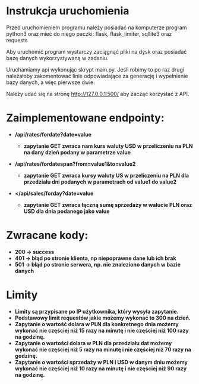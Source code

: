 # Instrukcja uruchomienia
Przed uruchomieniem programu należy posiadać na komputerze program python3 oraz mieć do niego paczki:
flask, flask_limiter, sqllite3 oraz requests 

Aby uruchomić program wystarczy zaciągnąć pliki na dysk oraz posiadać bazę danych wykorzystywaną
w zadaniu.

Uruchamiamy api wykonując skrypt main.py. Jeśli robimy to po raz drugi należałoby zakomentować linie
odpowiadające za generację i wypełnienie bazy danych, a więc pierwsze dwie. 

Należy udać się na stronę http://127.0.0.1:500/ aby zacząć korzystać z API.
 
 
# Zaimplementowane endpointy:
* <b>/api/rates/fordate?date=value<b>
    * zapytanie GET zwraca nam kurs waluty USD w przeliczeniu na PLN na dany dzień podany w parametrze value

* <b>/api/rates/fordatespan?from=value1&to=value2</b>
  * zapytanie GET zwraca kursy waluty US w przeliczeniu na PLN dla przedziału dni podanych w parametrach 
    od value1 do value2

* <b></api/sales/forday?date=value</b>
    * zapytanie GET zwraca łączną sumę sprzedaży w walucie PLN oraz USD dla dnia podanego jako value

# Zwracane kody:
 - 200 -> success
 - 401 -> błąd po stronie klienta, np niepoprawne dane lub ich brak
 - 501 -> błąd po stronie serwera, np. nie znaleziono danych w bazie danych

# Limity
* Limity są przypisane po IP użytkownika, który wysyła zapytanie.
* Podstawowy limit requestów jakie możemy wykonać to 300 na dzień.
* Zapytanie o wartość dolara w PLN dla konkretnego dnia możemy wykonać nie częściej niż 15 razy na minutę
 i nie częściej niż 100 razy na godzinę.
* Zapytanie o wartości dolara w PLN dla przedziału dat możemy wykonać nie częściej niż 5 razy na minutę
 i nie częściej niż 70 razy na godzinę.
* Zapytanie o wartości sprzedaży w PLN i USD w danym dniu możemy wykonać nie częściej niż 10 razy na minutę
i nie częściej niż 90 razy na godzinę.